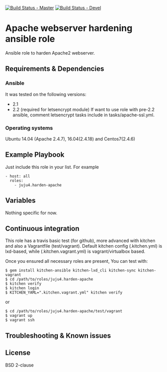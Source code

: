 [![Build Status - Master](https://travis-ci.org/juju4/ansible-harden-apache.svg?branch=master)](https://travis-ci.org/juju4/ansible-harden-apache)
[![Build Status - Devel](https://travis-ci.org/juju4/ansible-harden-apache.svg?branch=devel)](https://travis-ci.org/juju4/ansible-harden-apache/branches)
# Apache webserver hardening ansible role

Ansible role to harden Apache2 webserver.

## Requirements & Dependencies

### Ansible
It was tested on the following versions:
 * 2.1
 * 2.2 (required for letsencrypt module)
If want to use role with pre-2.2 ansible, comment letsencrypt tasks include in tasks/apache-ssl.yml.

### Operating systems

Ubuntu 14.04 (Apache 2.4.7), 16.04(2.4.18) and Centos7(2.4.6)

## Example Playbook

Just include this role in your list.
For example

```
- host: all
  roles:
    - juju4.harden-apache
```

## Variables

Nothing specific for now.

## Continuous integration

This role has a travis basic test (for github), more advanced with kitchen and also a Vagrantfile (test/vagrant).
Default kitchen config (.kitchen.yml) is lxd-based, while (.kitchen.vagrant.yml) is vagrant/virtualbox based.

Once you ensured all necessary roles are present, You can test with:
```
$ gem install kitchen-ansible kitchen-lxd_cli kitchen-sync kitchen-vagrant
$ cd /path/to/roles/juju4.harden-apache
$ kitchen verify
$ kitchen login
$ KITCHEN_YAML=".kitchen.vagrant.yml" kitchen verify
```
or
```
$ cd /path/to/roles/juju4.harden-apache/test/vagrant
$ vagrant up
$ vagrant ssh
```

## Troubleshooting & Known issues


## License

BSD 2-clause

